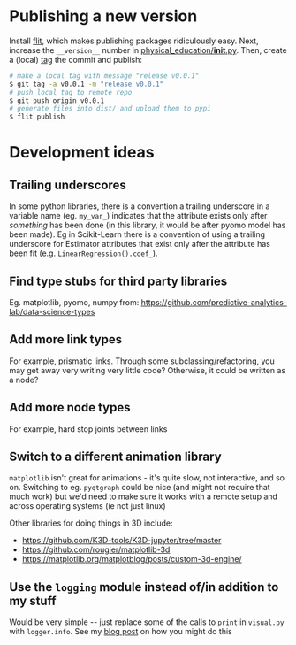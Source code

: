 # Publishing a new version
Install [flit](https://flit.readthedocs.io/en/latest/), which makes publishing packages ridiculously easy. Next, increase the `__version__` number in [physical_education/__init__.py](physical_education/__init__.py). Then, create a (local) [tag](https://git-scm.com/book/en/v2/Git-Basics-Tagging) the commit and publish:

```bash
# make a local tag with message "release v0.0.1"
$ git tag -a v0.0.1 -m "release v0.0.1"
# push local tag to remote repo
$ git push origin v0.0.1
# generate files into dist/ and upload them to pypi
$ flit publish
```

# Development ideas
## Trailing underscores
In some python libraries, there is a convention a trailing underscore in a variable name (eg. `my_var_`) indicates that the attribute exists only after _something_ has been done (in this library, it would be after pyomo model has been made). Eg in Scikit-Learn there is a convention of using a trailing underscore for Estimator attributes that exist only after the attribute has been fit (e.g. `LinearRegression().coef_`).

## Find type stubs for third party libraries
Eg. matplotlib, pyomo, numpy from:
   https://github.com/predictive-analytics-lab/data-science-types

## Add more link types
For example, prismatic links. Through some subclassing/refactoring, you may get away very writing very little code? Otherwise, it could be written as a node?

## Add more node types
For example, hard stop joints between links

## Switch to a different animation library
`matplotlib` isn't great for animations - it's quite slow, not interactive, and so on. Switching to eg. `pyqtgraph` could be nice (and might not require that much work) but we'd need to make sure it works with a remote setup and across operating systems (ie not just linux)

Other libraries for doing things in 3D include:
   * https://github.com/K3D-tools/K3D-jupyter/tree/master
   * https://github.com/rougier/matplotlib-3d
   * https://matplotlib.org/matplotblog/posts/custom-3d-engine/

## Use the `logging` module instead of/in addition to my stuff
Would be very simple -- just replace some of the calls to `print` in `visual.py` with `logger.info`. See my [blog post](https://alknemeyer.github.io/technical/embedded-comms-with-python-part-2/#setting-up-logging) on how you might do this
